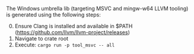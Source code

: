 The Windows umbrella lib (targeting MSVC and mingw-w64 LLVM tooling) is generated using the following steps:

0. Ensure Clang is installed and available in $PATH (https://github.com/llvm/llvm-project/releases)
1. Navigate to crate root
2. Execute: `cargo run -p tool_msvc -- all`
